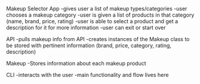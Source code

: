 Makeup Selector App
-gives user a list of makeup types/categories
-user chooses a makeup category
-user is given a list of products in that category (name, brand, price, rating)
-user is able to select a product and get a description for it for more information
-user can exit or start over

API 
-pulls makeup info from API
-creates instances of the Makeup class to be stored with pertinent information (brand, price, category, rating, description)

Makeup 
-Stores information about each makeup product

CLI
-interacts with the user
-main functionality and flow lives here
